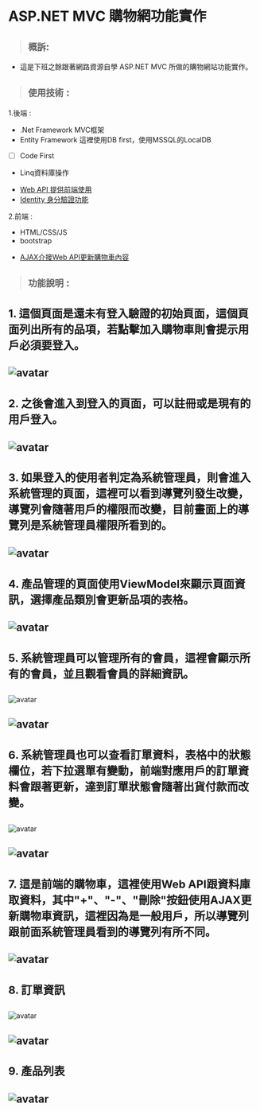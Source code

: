 ASP.NET MVC 購物網功能實作
=======================

> ## ``概訴``:
* 這是下班之餘跟著網路資源自學 ASP.NET MVC 所做的購物網站功能實作。  
> ## ``使用技術`` :
1.後端 :
* .Net Framework MVC框架
* Entity Framework 這裡使用DB first，使用MSSQL的LocalDB
- [ ] Code First  
* Linq資料庫操作
- [Web API 提供前端使用](#7)
- [Identity 身分驗證功能](#2)

2.前端 :
* HTML/CSS/JS
* bootstrap
- [AJAX介接Web API更新購物車內容](#7)

> ## ``功能說明`` : 
<h4 id="2" style="font-size:22px;">1. 這個頁面是還未有登入驗證的初始頁面，這個頁面列出所有的品項，若點擊加入購物車則會提示用戶必須要登入。</h4>  

![avatar](https://i.imgur.com/TebqcSP.png)    
----
<h4 id="2" style="font-size:22px;">2. 之後會進入到登入的頁面，可以註冊或是現有的用戶登入。</h4>

![avatar](https://i.imgur.com/FLHFJhZ.png)
----
<h4 id="2" style="font-size:22px;">3. 如果登入的使用者判定為系統管理員，則會進入系統管理的頁面，這裡可以看到導覽列發生改變，導覽列會隨著用戶的權限而改變，目前畫面上的導覽列是系統管理員權限所看到的。</h4>

![avatar](https://i.imgur.com/3bMUt3U.png)
----
<h4 id="2" style="font-size:22px;">4. 產品管理的頁面使用ViewModel來顯示頁面資訊，選擇產品類別會更新品項的表格。</h4>

![avatar](https://i.imgur.com/2PslxWY.png)
----
<h4 id="2" style="font-size:22px;">5. 系統管理員可以管理所有的會員，這裡會顯示所有的會員，並且觀看會員的詳細資訊。</h4>

![avatar](https://i.imgur.com/qOzX51g.png)
>
![avatar](https://i.imgur.com/X23ZIc2.png)
----
<h4 id="2" style="font-size:22px;">6. 系統管理員也可以查看訂單資料，表格中的狀態欄位，若下拉選單有變動，前端對應用戶的訂單資料會跟著更新，達到訂單狀態會隨著出貨付款而改變。</h4>

![avatar](https://i.imgur.com/ZRGxjPP.png)
>
![avatar](https://i.imgur.com/FxmoZk6.png)
----
<h4 id="7" style="font-size:22px;">7. 這是前端的購物車，這裡使用Web API跟資料庫取資料，其中"+"、"-"、"刪除"按鈕使用AJAX更新購物車資訊，這裡因為是一般用戶，所以導覽列跟前面系統管理員看到的導覽列有所不同。</h4>

![avatar](https://i.imgur.com/tny3d2P.png)
----
<h4 id="2" style="font-size:22px;">8. 訂單資訊</h4>

![avatar](https://i.imgur.com/ZyBihsW.png)
>
![avatar](https://i.imgur.com/3LMEO0h.png)
----
<h4 id="2" style="font-size:22px;">9. 產品列表</h4>

![avatar](https://i.imgur.com/qhyvxR3.png)
----

